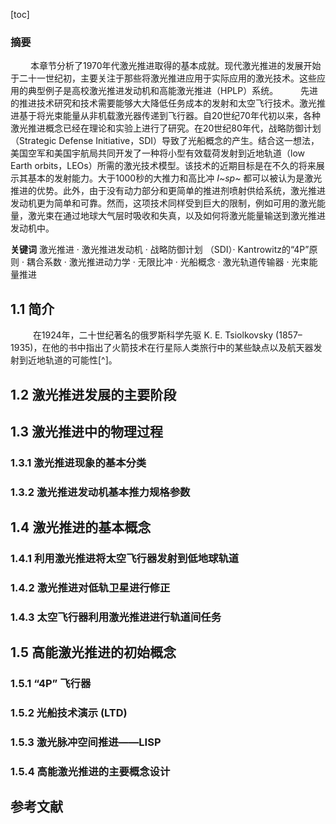 [toc]

### 摘要
&emsp;&emsp; 本章节分析了1970年代激光推进取得的基本成就。现代激光推进的发展开始于二十一世纪初，主要关注于那些将激光推进应用于实际应用的激光技术。这些应用的典型例子是高校激光推进发动机和高能激光推进（HPLP）系统。
&emsp;&emsp; 先进的推进技术研究和技术需要能够大大降低任务成本的发射和太空飞行技术。激光推进基于将光束能量从非机载激光器传递到飞行器。自20世纪70年代初以来，各种激光推进概念已经在理论和实验上进行了研究。在20世纪80年代，战略防御计划（Strategic Defense Initiative，SDI）导致了光船概念的产生。结合这一想法，美国空军和美国宇航局共同开发了一种将小型有效载荷发射到近地轨道（low Earth orbits，LEOs）所需的激光技术模型。该技术的近期目标是在不久的将来展示其基本的发射能力。大于1000秒的大推力和高比冲 *I~sp~* 都可以被认为是激光推进的优势。此外，由于没有动力部分和更简单的推进剂喷射供给系统，激光推进发动机更为简单和可靠。然而，这项技术同样受到巨大的限制，例如可用的激光能量，激光束在通过地球大气层时吸收和失真，以及如何将激光能量输送到激光推进发动机中。

**关键词** 激光推进 · 激光推进发动机 · 战略防御计划 （SDI）· Kantrowitz的“4P”原则 · 耦合系数 · 激光推进动力学 · 无限比冲 · 光船概念 · 激光轨道传输器 · 光束能量推进
&nbsp;

## 1.1 简介
&nbsp;
&emsp;&emsp;在1924年，二十世纪著名的俄罗斯科学先驱 K. E. Tsiolkovsky (1857–1935)，在他的书中指出了火箭技术在行星际人类旅行中的某些缺点以及航天器发射到近地轨道的可能性[^]。



## 1.2 激光推进发展的主要阶段
## 1.3 激光推进中的物理过程
### 1.3.1 激光推进现象的基本分类
### 1.3.2 激光推进发动机基本推力规格参数
## 1.4 激光推进的基本概念
### 1.4.1 利用激光推进将太空飞行器发射到低地球轨道
### 1.4.2 激光推进对低轨卫星进行修正
### 1.4.3 太空飞行器利用激光推进进行轨道间任务
## 1.5 高能激光推进的初始概念
### 1.5.1 “4P” 飞行器
### 1.5.2 光船技术演示 (LTD)
### 1.5.3 激光脉冲空间推进——LISP
### 1.5.4 高能激光推进的主要概念设计
## 参考文献
